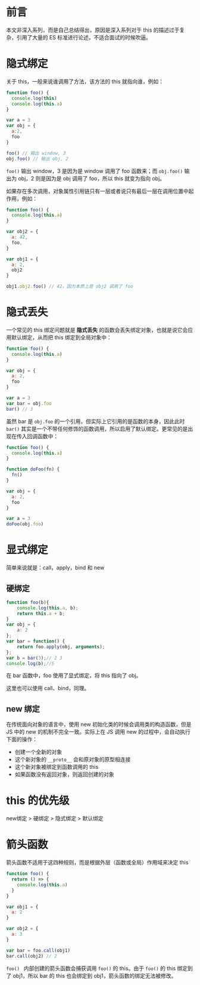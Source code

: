 # 前言

本文非深入系列，而是自己总结得出，原因是深入系列对于 this 的描述过于复杂，引用了大量的 ES 标准进行论述，不适合面试的时候吹逼。



# 隐式绑定

关于 this，一般来说谁调用了方法，该方法的 this 就指向谁，例如：

```js
function foo() {
  console.log(this)
  console.log(this.a)
}

var a = 3
var obj = {
  a:2,
  foo
}

foo() // 输出 window, 3
obj.foo() // 输出 obj, 2
```

`foo()` 输出 window，3 是因为是 window 调用了 foo 函数来；而 `obj.foo()` 输出为 obj，2 则是因为是 obj 调用了 foo，所以 this 就变为指向 obj。

如果存在多次调用，对象属性引用链只有一层或者说只有最后一层在调用位置中起作用，例如：

```js
function foo() {
  console.log(this.a)
}

var obj2 = {
  a: 42,
  foo,
}

var obj1 = {
  a: 2,
  obj2
}

obj1.obj2.foo() // 42，因为本质上是 obj2 调用了 foo
```



# 隐式丢失

一个常见的 this 绑定问题就是 **隐式丢失** 的函数会丢失绑定对象，也就是说它会应用默认绑定，从而把 this 绑定到全局对象中：

```js
function foo() {
  console.log(this.a)
}

var obj = {
  a: 2,
  foo
}

var a = 3
var bar = obj.foo
bar() // 3
```

虽然 bar 是 `obj.foo` 的一个引用，但实际上它引用的是函数的本身，因此此时 `bar()` 其实是一个不带任何修饰的函数调用，所以启用了默认绑定。更常见的是出现在传入回调函数中：

```js
function foo() {
  console.log(this.a)
}

function doFoo(fn) {
  fn()
}

var obj = {
  a: 2,
  foo
}

var a = 3 
doFoo(obj.foo)
```



# 显式绑定

简单来说就是：call，apply，bind 和 new

## 硬绑定

```js
function foo(b){
    console.log(this.a, b);
    return this.a + b;
}
var obj = {
    a: 2
};
var bar = function() {
    return foo.apply(obj, arguments);
};
var b = bar(3);// 2 3
console.log(b);//5
```

在 bar 函数中，foo 使用了显式绑定，将 this 指向了 obj。

这里也可以使用 call、bind，同理。

## new 绑定

在传统面向对象的语言中，使用 new 初始化类的时候会调用类的构造函数，但是 JS 中的 new 的机制不完全一致。实际上在 JS 调用 new 的过程中，会自动执行下面的操作：

*   创建一个全新的对象
*   这个新对象的 `__proto__` 会和原对象的原型相连接
*   这个新对象被绑定到函数调用的 this
*   如果函数没有返回对象，则返回创建的对象



# this 的优先级

new绑定 > 硬绑定 > 隐式绑定 > 默认绑定



# 箭头函数

箭头函数不适用于这四种规则，而是根据外层（函数或全局）作用域来决定 this

```js
function foo() {
  return () => {
    console.log(this.a)
  }
}

var obj1 = {
  a: 2
}

var obj2 = {
  a: 3
}

var bar = foo.call(obj1) 
bar.call(obj2) // 2
```

`foo() ` 内部创建的箭头函数会捕获调用 `foo()` 的 this。由于 `foo()` 的 this 绑定到了 obj1，所以 bar 的 this 也会绑定到 obj1，箭头函数的绑定无法被修改。

